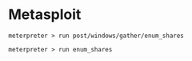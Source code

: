 # Metasploit

```
meterpreter > run post/windows/gather/enum_shares

meterpreter > run enum_shares
```